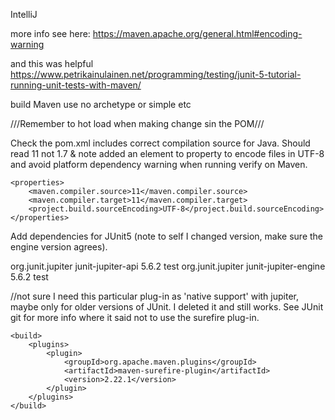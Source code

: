 IntelliJ

more info see here: https://maven.apache.org/general.html#encoding-warning

and this was helpful https://www.petrikainulainen.net/programming/testing/junit-5-tutorial-running-unit-tests-with-maven/

build Maven use no archetype or simple etc

///Remember to hot load when making change sin the POM///

Check the pom.xml includes correct compilation source for Java. Should read 11 not 1.7 & note added an element to property to encode files in UTF-8 and avoid platform dependency warning when running verify on Maven.

    <properties>
        <maven.compiler.source>11</maven.compiler.source>
        <maven.compiler.target>11</maven.compiler.target>
        <project.build.sourceEncoding>UTF-8</project.build.sourceEncoding>
    </properties>
    
Add dependencies for JUnit5 (note to self I changed version, make sure the engine version agrees).

<dependencies>
    <dependency>
        <groupId>org.junit.jupiter</groupId>
        <artifactId>junit-jupiter-api</artifactId>
        <version>5.6.2</version>
        <scope>test</scope>
    </dependency>
    <dependency>
        <groupId>org.junit.jupiter</groupId>
        <artifactId>junit-jupiter-engine</artifactId>
        <version>5.6.2</version>
        <scope>test</scope>
    </dependency>
</dependencies>

//not sure I need this particular plug-in as 'native support' with jupiter, maybe only for older versions of JUnit. I deleted it and still works. See JUnit git for more info where it said not to use the surefire plug-in. 

    <build>
        <plugins>
            <plugin>
                <groupId>org.apache.maven.plugins</groupId>
                <artifactId>maven-surefire-plugin</artifactId>
                <version>2.22.1</version>
            </plugin>
        </plugins>
    </build>
